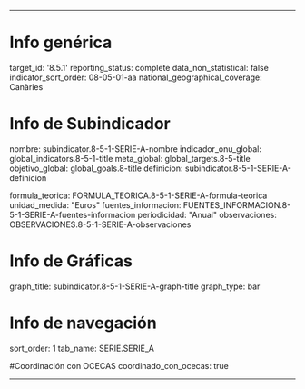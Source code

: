 ---

# Info genérica
target_id: '8.5.1'
reporting_status: complete
data_non_statistical: false
indicator_sort_order: 08-05-01-aa
national_geographical_coverage: Canàries

# Info de Subindicador
nombre: subindicator.8-5-1-SERIE-A-nombre
indicador_onu_global: global_indicators.8-5-1-title
meta_global: global_targets.8-5-title
objetivo_global: global_goals.8-title
definicion: subindicator.8-5-1-SERIE-A-definicion

formula_teorica: FORMULA_TEORICA.8-5-1-SERIE-A-formula-teorica
unidad_medida: "Euros"
fuentes_informacion: FUENTES_INFORMACION.8-5-1-SERIE-A-fuentes-informacion
periodicidad: "Anual"
observaciones: OBSERVACIONES.8-5-1-SERIE-A-observaciones
# Info de Gráficas
graph_title: subindicator.8-5-1-SERIE-A-graph-title
graph_type: bar

# Info de navegación
sort_order: 1
tab_name: SERIE.SERIE_A

#Coordinación con OCECAS
coordinado_con_ocecas: true

---
